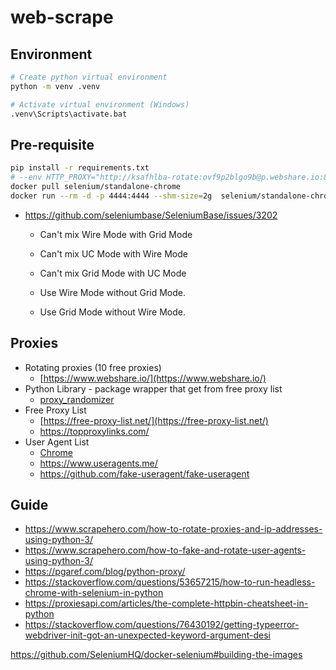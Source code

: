 # web-scrape

## Environment
```sh
# Create python virtual environment
python -m venv .venv

# Activate virtual environment (Windows)
.venv\Scripts\activate.bat
```

## Pre-requisite
```sh
pip install -r requirements.txt
# --env HTTP_PROXY="http://ksafhlba-rotate:ovf9p2blgo9b@p.webshare.io:80"
docker pull selenium/standalone-chrome
docker run --rm -d -p 4444:4444 --shm-size=2g  selenium/standalone-chrome


```
- https://github.com/seleniumbase/SeleniumBase/issues/3202
    - Can't mix Wire Mode with Grid Mode
    - Can't mix UC Mode with Wire Mode
    - Can't mix Grid Mode with UC Mode
    
    - Use Wire Mode without Grid Mode.
    - Use Grid Mode without Wire Mode.

## Proxies
- Rotating proxies (10 free proxies)
    - [https://www.webshare.io/](https://www.webshare.io/)
- Python Library - package wrapper that get from free proxy list
    - [proxy_randomizer](https://github.com/Esequiel378/proxy_randomizer/tree/master)
- Free Proxy List
    - [https://free-proxy-list.net/](https://free-proxy-list.net/)
    - https://topproxylinks.com/
- User Agent List
    - [Chrome](https://explore.whatismybrowser.com/useragents/explore/software_name/chrome/)
    - https://www.useragents.me/
    - https://github.com/fake-useragent/fake-useragent

## Guide
- https://www.scrapehero.com/how-to-rotate-proxies-and-ip-addresses-using-python-3/
- https://www.scrapehero.com/how-to-fake-and-rotate-user-agents-using-python-3/
- https://pgaref.com/blog/python-proxy/
- https://stackoverflow.com/questions/53657215/how-to-run-headless-chrome-with-selenium-in-python
- https://proxiesapi.com/articles/the-complete-httpbin-cheatsheet-in-python
- https://stackoverflow.com/questions/76430192/getting-typeerror-webdriver-init-got-an-unexpected-keyword-argument-desi

https://github.com/SeleniumHQ/docker-selenium#building-the-images